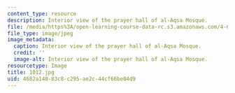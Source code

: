 ```yaml
---
content_type: resource
description: Interior view of the prayer hall of al-Aqsa Mosque.
file: /media/https%3A/open-learning-course-data-rc.s3.amazonaws.com/4-614-religious-architecture-and-islamic-cultures-fall-2002/4682a14083c8c295ae2c44cf66be04d9_1012.jpg
file_type: image/jpeg
image_metadata:
  caption: Interior view of the prayer hall of al-Aqsa Mosque.
  credit: ''
  image-alt: Interior view of the prayer hall of al-Aqsa Mosque.
resourcetype: Image
title: 1012.jpg
uid: 4682a140-83c8-c295-ae2c-44cf66be04d9
---
```

